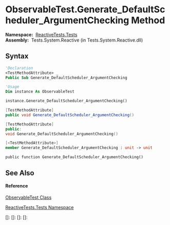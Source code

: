 # ObservableTest.Generate\_DefaultScheduler\_ArgumentChecking Method

**Namespace:**  [ReactiveTests.Tests](ReactiveTests.Tests\ReactiveTests.Tests.md)  
**Assembly:**  Tests.System.Reactive (in Tests.System.Reactive.dll)

## Syntax

```vb
'Declaration
<TestMethodAttribute> _
Public Sub Generate_DefaultScheduler_ArgumentChecking
```

```vb
'Usage
Dim instance As ObservableTest

instance.Generate_DefaultScheduler_ArgumentChecking()
```

```csharp
[TestMethodAttribute]
public void Generate_DefaultScheduler_ArgumentChecking()
```

```c++
[TestMethodAttribute]
public:
void Generate_DefaultScheduler_ArgumentChecking()
```

```fsharp
[<TestMethodAttribute>]
member Generate_DefaultScheduler_ArgumentChecking : unit -> unit 
```

```jscript
public function Generate_DefaultScheduler_ArgumentChecking()
```

## See Also

#### Reference

[ObservableTest Class](ObservableTest\ObservableTest.md)

[ReactiveTests.Tests Namespace](ReactiveTests.Tests\ReactiveTests.Tests.md)

[]: 
[]: 
[]: 
[]: 